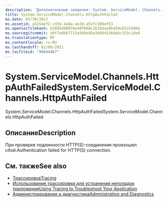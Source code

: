 ```yaml
---
description: 'Дополнительные сведения: System. ServiceModel. Channels. Хттпаусфаилед'
title: System.ServiceModel.Channels.HttpAuthFailed
ms.date: 03/30/2017
ms.assetid: a3254ef2-cd3d-4a8a-ae3d-a51fc389af53
ms.openlocfilehash: b380589007be48f668c1b35daa9bd39c63cb59bb
ms.sourcegitcommit: ddf7edb67715a5b9a45e3dd44536dabc153c1de0
ms.translationtype: MT
ms.contentlocale: ru-RU
ms.lasthandoff: 02/06/2021
ms.locfileid: "99644467"
---
```

# <a name="systemservicemodelchannelshttpauthfailed"></a><span data-ttu-id="13767-103">System.ServiceModel.Channels.HttpAuthFailed</span><span class="sxs-lookup"><span data-stu-id="13767-103">System.ServiceModel.Channels.HttpAuthFailed</span></span>

<span data-ttu-id="13767-104">System.ServiceModel.Channels.HttpAuthFailed</span><span class="sxs-lookup"><span data-stu-id="13767-104">System.ServiceModel.Channels.HttpAuthFailed</span></span>  
  
## <a name="description"></a><span data-ttu-id="13767-105">Описание</span><span class="sxs-lookup"><span data-stu-id="13767-105">Description</span></span>  

 <span data-ttu-id="13767-106">При проверке подлинности HTTP(S)-соединения произошел сбой.</span><span class="sxs-lookup"><span data-stu-id="13767-106">Authentication failed for HTTP(S) connection.</span></span>  
  
## <a name="see-also"></a><span data-ttu-id="13767-107">См. также</span><span class="sxs-lookup"><span data-stu-id="13767-107">See also</span></span>

- [<span data-ttu-id="13767-108">Трассировка</span><span class="sxs-lookup"><span data-stu-id="13767-108">Tracing</span></span>](index.md)
- [<span data-ttu-id="13767-109">Использование трассировки для устранения неполадок приложения</span><span class="sxs-lookup"><span data-stu-id="13767-109">Using Tracing to Troubleshoot Your Application</span></span>](using-tracing-to-troubleshoot-your-application.md)
- [<span data-ttu-id="13767-110">Администрирование и диагностика</span><span class="sxs-lookup"><span data-stu-id="13767-110">Administration and Diagnostics</span></span>](../index.md)
